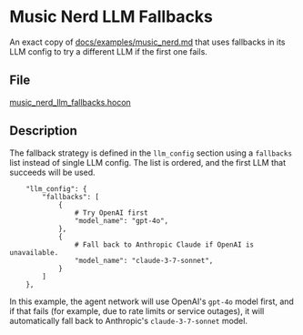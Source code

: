 # Music Nerd LLM Fallbacks

An exact copy of [docs/examples/music_nerd.md](music_nerd.md) that uses fallbacks
in its LLM config to try a different LLM if the first one fails.

## File

[music_nerd_llm_fallbacks.hocon](../../registries/music_nerd_llm_fallbacks.hocon)

## Description

The fallback strategy is defined in the `llm_config` section
using a `fallbacks` list instead of single LLM config.
The list is ordered, and the first LLM that succeeds will be used.

```hocon
    "llm_config": {
        "fallbacks": [
            {
                # Try OpenAI first
                "model_name": "gpt-4o",
            },
            {
                # Fall back to Anthropic Claude if OpenAI is unavailable.
                "model_name": "claude-3-7-sonnet",
            }
        ]
    },
```

In this example, the agent network will use OpenAI's `gpt-4o` model first,
and if that fails (for example, due to rate limits or service outages),
it will automatically fall back to Anthropic's `claude-3-7-sonnet` model.
